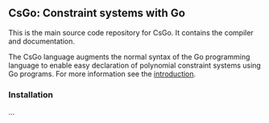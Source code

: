 ## CsGo: Constraint systems with Go

This is the main source code repository for CsGo. It contains the compiler
and documentation.

The CsGo language augments the normal syntax of the Go programming language to
enable easy declaration of polynomial constraint systems using Go programs. For 
more information see the
[introduction](https://github.com/aybehrouz/csgo/blob/main/docs/intro.md).

### Installation

...
